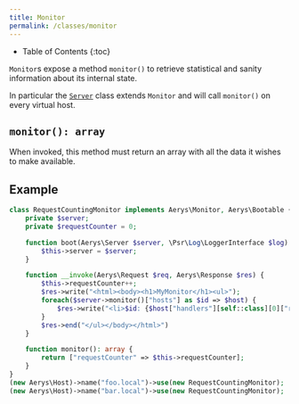 ```yaml
---
title: Monitor
permalink: /classes/monitor
---
```


* Table of Contents
{:toc}

`Monitor`s expose a method `monitor()` to retrieve statistical and sanity information about its internal state.

In particular the [`Server`](server.html) class extends `Monitor` and will call `monitor()` on every virtual host.

## `monitor(): array`

When invoked, this method must return an array with all the data it wishes to make available.

## Example

```php
class RequestCountingMonitor implements Aerys\Monitor, Aerys\Bootable {
	private $server;
	private $requestCounter = 0;

	function boot(Aerys\Server $server, \Psr\Log\LoggerInterface $log) {
		$this->server = $server;
	}

	function __invoke(Aerys\Request $req, Aerys\Response $res) {
		$this->requestCounter++;
		$res->write("<html><body><h1>MyMonitor</h1><ul>");
		foreach($server->monitor()["hosts"] as $id => $host) {
			$res->write("<li>$id: {$host["handlers"][self::class][0]["requestCounter"]}</li>");
        }
        $res->end("</ul></body></html>")
	}

	function monitor(): array {
		return ["requestCounter" => $this->requestCounter];
	}
}
(new Aerys\Host)->name("foo.local")->use(new RequestCountingMonitor);
(new Aerys\Host)->name("bar.local")->use(new RequestCountingMonitor);
```
